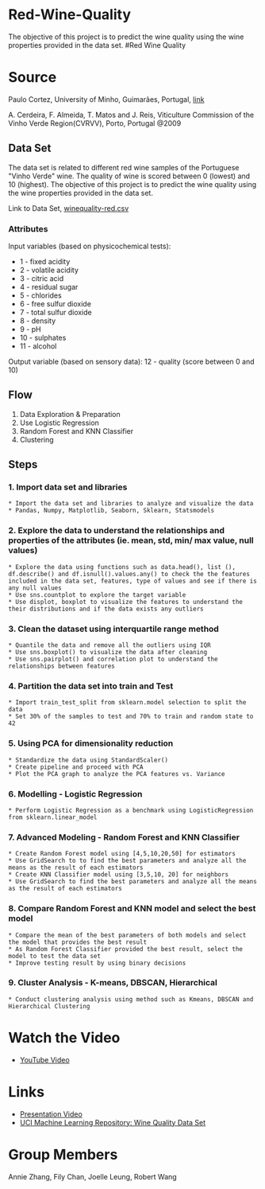 # Red-Wine-Quality
The objective of this project is to predict the wine quality using the wine properties provided in the data set.
#Red Wine Quality

# Source
Paulo Cortez, University of Minho, Guimarães, Portugal, [link](http://www3.dsi.uminho.pt/pcortez) 

A. Cerdeira, F. Almeida, T. Matos and J. Reis, Viticulture Commission of the Vinho Verde Region(CVRVV), Porto, Portugal @2009

## Data Set
The data set is related to different red wine samples of the Portuguese "Vinho Verde" wine. The quality of wine is scored between 0 (lowest) and 10 (highest). The objective of this project is to predict the wine quality using the wine properties provided in the data set.

Link to Data Set, [winequality-red.csv](http://archive.ics.uci.edu/ml/machine-learning-databases/wine-quality/winequality-red.csv)

### Attributes
Input variables (based on physicochemical tests):

* 1 - fixed acidity
* 2 - volatile acidity
* 3 - citric acid
* 4 - residual sugar
* 5 - chlorides
* 6 - free sulfur dioxide
* 7 - total sulfur dioxide
* 8 - density
* 9 - pH
* 10 - sulphates
* 11 - alcohol

Output variable (based on sensory data):
12 - quality (score between 0 and 10)

## Flow
1. Data Exploration & Preparation 
2. Use Logistic Regression
3. Random Forest and KNN Classifier
4. Clustering 

## Steps 
### 1. Import data set and libraries 
	* Import the data set and libraries to analyze and visualize the data 
	* Pandas, Numpy, Matplotlib, Seaborn, Sklearn, Statsmodels 

### 2. Explore the data to understand the relationships and properties of the attributes  (ie. mean, std, min/ max value, null values)
	* Explore the data using functions such as data.head(), list (), df.describe() and df.isnull().values.any() to check the the features included in the data set, features, type of values and see if there is any null values 
	* Use sns.countplot to explore the target variable 
	* Use displot, boxplot to visualize the features to understand the their distributions and if the data exists any outliers 

### 3. Clean the dataset using interquartile range method 
	* Quantile the data and remove all the outliers using IQR 
	* Use sns.boxplot() to visualize the data after cleaning 
	* Use sns.pairplot() and correlation plot to understand the relationships between features 

### 4. Partition the data set into train and Test
	* Import train_test_split from sklearn.model selection to split the data 
	* Set 30% of the samples to test and 70% to train and random state to 42

### 5. Using PCA for dimensionality reduction
   	* Standardize the data using StandardScaler()
	* Create pipeline and proceed with PCA 
	* Plot the PCA graph to analyze the PCA features vs. Variance 

### 6. Modelling - Logistic Regression 
	* Perform Logistic Regression as a benchmark using LogisticRegression from sklearn.linear_model

### 7. Advanced Modeling - Random Forest and KNN Classifier 
	* Create Random Forest model using [4,5,10,20,50] for estimators 
	* Use GridSearch to to find the best parameters and analyze all the means as the result of each estimators 
	* Create KNN Classifier model using [3,5,10, 20] for neighbors
	* Use GridSearch to find the best parameters and analyze all the means as the result of each estimators 

### 8. Compare Random Forest and KNN model and select the best model 
	* Compare the mean of the best parameters of both models and select the model that provides the best result 
	* As Random Forest Classifier provided the best result, select the model to test the data set
	* Improve testing result by using binary decisions  

### 9. Cluster Analysis - K-means, DBSCAN, Hierarchical
	* Conduct clustering analysis using method such as Kmeans, DBSCAN and Hierarchical Clustering 


# Watch the Video

* [YouTube Video](https://youtu.be/tawXPaBndiY)

# Links
* [Presentation Video](https://youtu.be/tawXPaBndiY)
* [UCI Machine Learning Repository: Wine Quality Data Set](http://archive.ics.uci.edu/ml/datasets/wine+quality)

# Group Members
Annie Zhang, Fily Chan, Joelle Leung, Robert Wang
